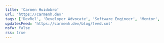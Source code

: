 ```yaml
---
title: 'Carmen Huidobro'
url: 'https://carmenh.dev'
tags: ['DevRel', 'Developer Advocate', 'Software Engineer', 'Mentor', 'Freelancer']
updatesFeed: 'https://carmenh.dev/blog/feed.xml'
nsfw: false
rss: true
---
```

